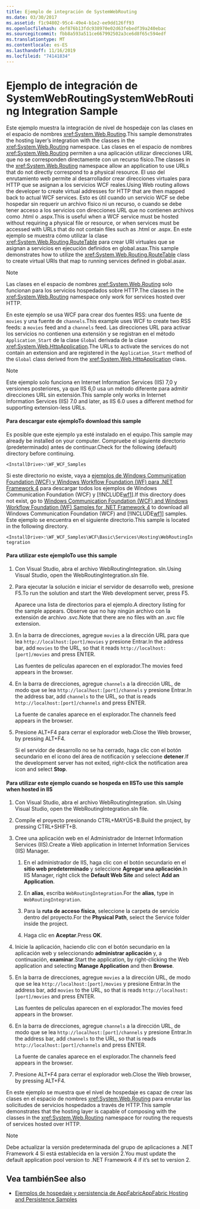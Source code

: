 ```yaml
---
title: Ejemplo de integración de SystemWebRouting
ms.date: 03/30/2017
ms.assetid: f1c94802-95c4-49e4-b1e2-ee9dd126ff93
ms.openlocfilehash: def876b13fdc938970e02d63febedf39a240ebac
ms.sourcegitcommit: fbb8a593a511ce667992502a3ce6d8f65c594edf
ms.translationtype: MT
ms.contentlocale: es-ES
ms.lasthandoff: 11/16/2019
ms.locfileid: "74141834"
---
```

# <a name="systemwebrouting-integration-sample"></a><span data-ttu-id="11b88-102">Ejemplo de integración de SystemWebRouting</span><span class="sxs-lookup"><span data-stu-id="11b88-102">SystemWebRouting Integration Sample</span></span>
<span data-ttu-id="11b88-103">Este ejemplo muestra la integración de nivel de hospedaje con las clases en el espacio de nombres <xref:System.Web.Routing>.</span><span class="sxs-lookup"><span data-stu-id="11b88-103">This sample demonstrates the hosting layer’s integration with the classes in the <xref:System.Web.Routing> namespace.</span></span> <span data-ttu-id="11b88-104">Las clases en el espacio de nombres <xref:System.Web.Routing> permiten a una aplicación utilizar direcciones URL que no se corresponden directamente con un recurso físico.</span><span class="sxs-lookup"><span data-stu-id="11b88-104">The classes in the <xref:System.Web.Routing> namespace allow an application to use URLs that do not directly correspond to a physical resource.</span></span> <span data-ttu-id="11b88-105">El uso del enrutamiento web permite al desarrollador crear direcciones virtuales para HTTP que se asignan a los servicios WCF reales.</span><span class="sxs-lookup"><span data-stu-id="11b88-105">Using Web routing allows the developer to create virtual addresses for HTTP that are then mapped back to actual WCF services.</span></span> <span data-ttu-id="11b88-106">Esto es útil cuando un servicio WCF se debe hospedar sin requerir un archivo físico ni un recurso, o cuando se debe tener acceso a los servicios con direcciones URL que no contienen archivos como .html o .aspx.</span><span class="sxs-lookup"><span data-stu-id="11b88-106">This is useful when a WCF service must be hosted without requiring a physical file or resource, or when services must be accessed with URLs that do not contain files such as .html or .aspx.</span></span> <span data-ttu-id="11b88-107">En este ejemplo se muestra cómo utilizar la clase <xref:System.Web.Routing.RouteTable> para crear URI virtuales que se asignan a servicios en ejecución definidos en global.asax.</span><span class="sxs-lookup"><span data-stu-id="11b88-107">This sample demonstrates how to utilize the <xref:System.Web.Routing.RouteTable> class to create virtual URIs that map to running services defined in global.asax.</span></span> 

> [!NOTE]
> <span data-ttu-id="11b88-108">Las clases en el espacio de nombres <xref:System.Web.Routing> solo funcionan para los servicios hospedados sobre HTTP.</span><span class="sxs-lookup"><span data-stu-id="11b88-108">The classes in the <xref:System.Web.Routing> namespace only work for services hosted over HTTP.</span></span>  
  
<span data-ttu-id="11b88-109">En este ejemplo se usa WCF para crear dos fuentes RSS: una fuente de `movies` y una fuente de `channels`.</span><span class="sxs-lookup"><span data-stu-id="11b88-109">This example uses WCF to create two RSS feeds: a `movies` feed and a `channels` feed.</span></span> <span data-ttu-id="11b88-110">Las direcciones URL para activar los servicios no contienen una extensión y se registran en el método `Application_Start` de la clase `Global` derivada de la clase <xref:System.Web.HttpApplication>.</span><span class="sxs-lookup"><span data-stu-id="11b88-110">The URLs to activate the services do not contain an extension and are registered in the `Application_Start` method of the `Global` class derived from the <xref:System.Web.HttpApplication> class.</span></span>  
  
> [!NOTE]
> <span data-ttu-id="11b88-111">Este ejemplo solo funciona en Internet Information Services (IIS) 7,0 y versiones posteriores, ya que IIS 6,0 usa un método diferente para admitir direcciones URL sin extensión.</span><span class="sxs-lookup"><span data-stu-id="11b88-111">This sample only works in Internet Information Services (IIS) 7.0 and later, as IIS 6.0 uses a different method for supporting extension-less URLs.</span></span>  

#### <a name="to-download-this-sample"></a><span data-ttu-id="11b88-112">Para descargar este ejemplo</span><span class="sxs-lookup"><span data-stu-id="11b88-112">To download this sample</span></span>
  
<span data-ttu-id="11b88-113">Es posible que este ejemplo ya esté instalado en el equipo.</span><span class="sxs-lookup"><span data-stu-id="11b88-113">This sample may already be installed on your computer.</span></span> <span data-ttu-id="11b88-114">Compruebe el siguiente directorio (predeterminado) antes de continuar.</span><span class="sxs-lookup"><span data-stu-id="11b88-114">Check for the following (default) directory before continuing.</span></span>  
   
`<InstallDrive>:\WF_WCF_Samples`  
   
 <span data-ttu-id="11b88-115">Si este directorio no existe, vaya a [ejemplos de Windows Communication Foundation (WCF) y Windows Workflow Foundation (WF) para .NET Framework 4](https://go.microsoft.com/fwlink/?LinkId=150780) para descargar todos los ejemplos de Windows Communication Foundation (WCF) y [!INCLUDE[wf1](../../../../includes/wf1-md.md)].</span><span class="sxs-lookup"><span data-stu-id="11b88-115">If this directory does not exist, go to [Windows Communication Foundation (WCF) and Windows Workflow Foundation (WF) Samples for .NET Framework 4](https://go.microsoft.com/fwlink/?LinkId=150780) to download all Windows Communication Foundation (WCF) and [!INCLUDE[wf1](../../../../includes/wf1-md.md)] samples.</span></span> <span data-ttu-id="11b88-116">Este ejemplo se encuentra en el siguiente directorio.</span><span class="sxs-lookup"><span data-stu-id="11b88-116">This sample is located in the following directory.</span></span>  
   
`<InstallDrive>:\WF_WCF_Samples\WCF\Basic\Services\Hosting\WebRoutingIntegration`  
  
#### <a name="to-use-this-sample"></a><span data-ttu-id="11b88-117">Para utilizar este ejemplo</span><span class="sxs-lookup"><span data-stu-id="11b88-117">To use this sample</span></span>  
  
1. <span data-ttu-id="11b88-118">Con Visual Studio, abra el archivo WebRoutingIntegration. sln.</span><span class="sxs-lookup"><span data-stu-id="11b88-118">Using Visual Studio, open the WebRoutingIntegration.sln file.</span></span>  
  
2. <span data-ttu-id="11b88-119">Para ejecutar la solución e iniciar el servidor de desarrollo web, presione F5.</span><span class="sxs-lookup"><span data-stu-id="11b88-119">To run the solution and start the Web development server, press F5.</span></span>  
  
     <span data-ttu-id="11b88-120">Aparece una lista de directorios para el ejemplo.</span><span class="sxs-lookup"><span data-stu-id="11b88-120">A directory listing for the sample appears.</span></span> <span data-ttu-id="11b88-121">Observe que no hay ningún archivo con la extensión de archivo .svc.</span><span class="sxs-lookup"><span data-stu-id="11b88-121">Note that there are no files with an .svc file extension.</span></span>  
  
3. <span data-ttu-id="11b88-122">En la barra de direcciones, agregue `movies` a la dirección URL para que lea `http://localhost:[port]/movies` y presione Entrar.</span><span class="sxs-lookup"><span data-stu-id="11b88-122">In the address bar, add `movies` to the URL, so that it reads `http://localhost:[port]/movies` and press ENTER.</span></span>  
  
     <span data-ttu-id="11b88-123">Las fuentes de películas aparecen en el explorador.</span><span class="sxs-lookup"><span data-stu-id="11b88-123">The movies feed appears in the browser.</span></span>  
  
4. <span data-ttu-id="11b88-124">En la barra de direcciones, agregue `channels` a la dirección URL, de modo que se lea `http://localhost:[port]/channels` y presione Entrar.</span><span class="sxs-lookup"><span data-stu-id="11b88-124">In the address bar, add `channels` to the URL, so that is reads `http://localhost:[port]/channels` and press ENTER.</span></span>  
  
     <span data-ttu-id="11b88-125">La fuente de canales aparece en el explorador.</span><span class="sxs-lookup"><span data-stu-id="11b88-125">The channels feed appears in the browser.</span></span>  
  
5. <span data-ttu-id="11b88-126">Presione ALT+F4 para cerrar el explorador web.</span><span class="sxs-lookup"><span data-stu-id="11b88-126">Close the Web browser, by pressing ALT+F4.</span></span>  
  
     <span data-ttu-id="11b88-127">Si el servidor de desarrollo no se ha cerrado, haga clic con el botón secundario en el icono del área de notificación y seleccione **detener**.</span><span class="sxs-lookup"><span data-stu-id="11b88-127">If the development server has not exited, right-click the notification area icon and select **Stop**.</span></span>  
  
#### <a name="to-use-this-sample-when-hosted-in-iis"></a><span data-ttu-id="11b88-128">Para utilizar este ejemplo cuando se hospeda en IIS</span><span class="sxs-lookup"><span data-stu-id="11b88-128">To use this sample when hosted in IIS</span></span>  
  
1. <span data-ttu-id="11b88-129">Con Visual Studio, abra el archivo WebRoutingIntegration. sln.</span><span class="sxs-lookup"><span data-stu-id="11b88-129">Using Visual Studio, open the WebRoutingIntegration.sln file.</span></span>  
  
2. <span data-ttu-id="11b88-130">Compile el proyecto presionando CTRL+MAYÚS+B.</span><span class="sxs-lookup"><span data-stu-id="11b88-130">Build the project, by pressing CTRL+SHIFT+B.</span></span>  
  
3. <span data-ttu-id="11b88-131">Cree una aplicación web en el Administrador de Internet Information Services (IIS).</span><span class="sxs-lookup"><span data-stu-id="11b88-131">Create a Web application in Internet Information Services (IIS) Manager.</span></span>  
  
    1. <span data-ttu-id="11b88-132">En el administrador de IIS, haga clic con el botón secundario en el **sitio web predeterminado** y seleccione **Agregar una aplicación**.</span><span class="sxs-lookup"><span data-stu-id="11b88-132">In IIS Manager, right click the **Default Web Site** and select **Add an Application**.</span></span>  
  
    2. <span data-ttu-id="11b88-133">En **alias**, escriba `WebRoutingIntegration`.</span><span class="sxs-lookup"><span data-stu-id="11b88-133">For the **alias**, type in `WebRoutingIntegration`.</span></span>  
  
    3. <span data-ttu-id="11b88-134">Para la **ruta de acceso física**, seleccione la carpeta de servicio dentro del proyecto.</span><span class="sxs-lookup"><span data-stu-id="11b88-134">For the **Physical Path**, select the Service folder inside the project.</span></span>  
  
    4. <span data-ttu-id="11b88-135">Haga clic en **Aceptar**.</span><span class="sxs-lookup"><span data-stu-id="11b88-135">Press **OK**.</span></span>  
  
4. <span data-ttu-id="11b88-136">Inicie la aplicación, haciendo clic con el botón secundario en la aplicación web y seleccionando **administrar aplicación** y, a continuación, **examinar**.</span><span class="sxs-lookup"><span data-stu-id="11b88-136">Start the application, by right-clicking the Web application and selecting **Manage Application** and then **Browse**.</span></span>  
  
5. <span data-ttu-id="11b88-137">En la barra de direcciones, agregue `movies` a la dirección URL, de modo que se lea `http://localhost:[port]/movies` y presione Entrar.</span><span class="sxs-lookup"><span data-stu-id="11b88-137">In the address bar, add `movies` to the URL, so that is reads `http://localhost:[port]/movies` and press ENTER.</span></span>  
  
     <span data-ttu-id="11b88-138">Las fuentes de películas aparecen en el explorador.</span><span class="sxs-lookup"><span data-stu-id="11b88-138">The movies feed appears in the browser.</span></span>  
  
6. <span data-ttu-id="11b88-139">En la barra de direcciones, agregue `channels` a la dirección URL, de modo que se lea `http://localhost:[port]/channels` y presione Entrar.</span><span class="sxs-lookup"><span data-stu-id="11b88-139">In the address bar, add `channels` to the URL, so that is reads `http://localhost:[port]/channels` and press ENTER.</span></span>  
  
     <span data-ttu-id="11b88-140">La fuente de canales aparece en el explorador.</span><span class="sxs-lookup"><span data-stu-id="11b88-140">The channels feed appears in the browser.</span></span>  
  
7. <span data-ttu-id="11b88-141">Presione ALT+F4 para cerrar el explorador web.</span><span class="sxs-lookup"><span data-stu-id="11b88-141">Close the Web browser, by pressing ALT+F4.</span></span>  
  
 <span data-ttu-id="11b88-142">En este ejemplo se muestra que el nivel de hospedaje es capaz de crear las clases en el espacio de nombres <xref:System.Web.Routing> para enrutar las solicitudes de servicios hospedados a través de HTTP.</span><span class="sxs-lookup"><span data-stu-id="11b88-142">This sample demonstrates that the hosting layer is capable of composing with the classes in the <xref:System.Web.Routing> namespace for routing the requests of services hosted over HTTP.</span></span>  
  
> [!NOTE]
> <span data-ttu-id="11b88-143">Debe actualizar la versión predeterminada del grupo de aplicaciones a .NET Framework 4 Si está establecida en la versión 2.</span><span class="sxs-lookup"><span data-stu-id="11b88-143">You must update the default application pool version to .NET Framework 4 if it’s set to version 2.</span></span>  
  
## <a name="see-also"></a><span data-ttu-id="11b88-144">Vea también</span><span class="sxs-lookup"><span data-stu-id="11b88-144">See also</span></span>

- [<span data-ttu-id="11b88-145">Ejemplos de hospedaje y persistencia de AppFabric</span><span class="sxs-lookup"><span data-stu-id="11b88-145">AppFabric Hosting and Persistence Samples</span></span>](https://go.microsoft.com/fwlink/?LinkId=193961)
